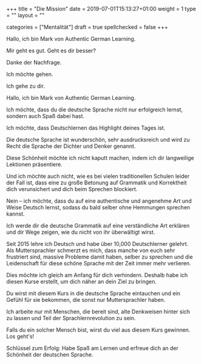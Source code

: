 +++
title = "Die Mission"
date =  2019-07-01T15:13:27+01:00
weight = 1
type = ""
layout = ""

categories = ["Mentalität"]
draft = true
spellchecked = false
+++


Hallo, ich bin Mark von Authentic German Learning.

Mir geht es gut. Geht es dir besser?

Danke der Nachfrage.

Ich möchte gehen.

Ich gehe zu dir.




Hallo, ich bin Mark von Authentic German Learning.

Ich möchte, dass du die deutsche Sprache nicht nur erfolgreich lernst, sondern auch Spaß dabei hast.

Ich möchte, dass Deutschlernen das Highlight deines Tages ist.

Die deutsche Sprache ist wunderschön, sehr ausdrucksreich und wird zu Recht die Sprache der Dichter und Denker genannt.

Diese Schönheit möchte ich nicht kaputt machen, indem ich dir langweilige Lektionen präsentiere.

Und ich möchte auch nicht, wie es bei vielen traditionellen Schulen leider der Fall ist, dass eine zu große Betonung auf Grammatik und Korrektheit dich verunsichert und dich beim Sprechen blockiert.

Nein – ich möchte, dass du auf eine authentische und angenehme Art und Weise Deutsch lernst, sodass du bald selber ohne Hemmungen sprechen kannst.

Ich werde dir die deutsche Grammatik auf eine verständliche Art erklären und dir Wege zeigen, wie du nicht von ihr überwältigt wirst.

Seit 2015 lehre ich Deutsch und habe über 10,000 Deutschlerner gelehrt. Als Muttersprachler schmerzt es mich, dass manche von euch sehr frustriert sind, massive Probleme damit haben, selber zu sprechen und die Leidenschaft für diese schöne Sprache mit der Zeit immer mehr verlieren.

Dies möchte ich gleich am Anfang für dich verhindern. Deshalb habe ich diesen Kurse erstellt, um dich näher an dein Ziel zu bringen.

Du wirst mit diesem Kurs in die deutsche Sprache eintauchen und ein Gefühl für sie bekommen, die sonst nur Muttersprachler haben.

Ich arbeite nur mit Menschen, die bereit sind, alte Denkweisen hinter sich zu lassen und Teil der Sprachlernrevolution zu sein.

Falls du ein solcher Mensch bist, wirst du viel aus diesem Kurs gewinnen.
Los geht's!

<!-- #Schlüssel --> Schlüssel zum Erfolg: Habe Spaß am Lernen und erfreue dich an der Schönheit der deutschen Sprache.


